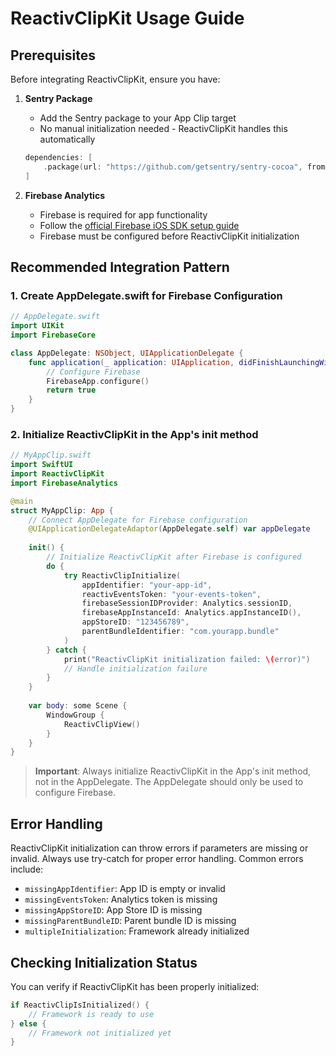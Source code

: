 # ReactivClipKit Usage Guide

## Prerequisites

Before integrating ReactivClipKit, ensure you have:

1. **Sentry Package**
   - Add the Sentry package to your App Clip target
   - No manual initialization needed - ReactivClipKit handles this automatically
   ```swift
   dependencies: [
       .package(url: "https://github.com/getsentry/sentry-cocoa", from: "8.0.0")
   ]
   ```

2. **Firebase Analytics**
   - Firebase is required for app functionality
   - Follow the [official Firebase iOS SDK setup guide](https://firebase.google.com/docs/ios/setup)
   - Firebase must be configured before ReactivClipKit initialization

## Recommended Integration Pattern

### 1. Create AppDelegate.swift for Firebase Configuration

```swift
// AppDelegate.swift
import UIKit
import FirebaseCore

class AppDelegate: NSObject, UIApplicationDelegate {
    func application(_ application: UIApplication, didFinishLaunchingWithOptions launchOptions: [UIApplication.LaunchOptionsKey: Any]?) -> Bool {
        // Configure Firebase
        FirebaseApp.configure()
        return true
    }
}
```

### 2. Initialize ReactivClipKit in the App's init method

```swift
// MyAppClip.swift
import SwiftUI
import ReactivClipKit
import FirebaseAnalytics

@main
struct MyAppClip: App {
    // Connect AppDelegate for Firebase configuration
    @UIApplicationDelegateAdaptor(AppDelegate.self) var appDelegate
    
    init() {
        // Initialize ReactivClipKit after Firebase is configured
        do {
            try ReactivClipInitialize(
                appIdentifier: "your-app-id",
                reactivEventsToken: "your-events-token",
                firebaseSessionIDProvider: Analytics.sessionID,
                firebaseAppInstanceId: Analytics.appInstanceID(),
                appStoreID: "123456789",
                parentBundleIdentifier: "com.yourapp.bundle"
            )
        } catch {
            print("ReactivClipKit initialization failed: \(error)")
            // Handle initialization failure
        }
    }
    
    var body: some Scene {
        WindowGroup {
            ReactivClipView()
        }
    }
}
```

> **Important**: Always initialize ReactivClipKit in the App's init method, not in the AppDelegate. The AppDelegate should only be used to configure Firebase.

## Error Handling

ReactivClipKit initialization can throw errors if parameters are missing or invalid. Always use try-catch for proper error handling. Common errors include:

- `missingAppIdentifier`: App ID is empty or invalid
- `missingEventsToken`: Analytics token is missing
- `missingAppStoreID`: App Store ID is missing
- `missingParentBundleID`: Parent bundle ID is missing
- `multipleInitialization`: Framework already initialized

## Checking Initialization Status

You can verify if ReactivClipKit has been properly initialized:

```swift
if ReactivClipIsInitialized() {
    // Framework is ready to use
} else {
    // Framework not initialized yet
}
```